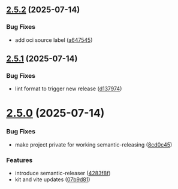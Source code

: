 ## [2.5.2](https://github.com/chrisingenhaag/getmydeck-app/compare/v2.5.1...v2.5.2) (2025-07-14)


### Bug Fixes

* add oci source label ([a647545](https://github.com/chrisingenhaag/getmydeck-app/commit/a647545ec8efea0dcf2fc127b943ac5afdae66e2))

## [2.5.1](https://github.com/chrisingenhaag/getmydeck-app/compare/v2.5.0...v2.5.1) (2025-07-14)


### Bug Fixes

* lint format to trigger new release ([d137974](https://github.com/chrisingenhaag/getmydeck-app/commit/d13797401c9f9aba17728a09c463d0e30c41567c))

# [2.5.0](https://github.com/chrisingenhaag/getmydeck-app/compare/v2.4.10...v2.5.0) (2025-07-14)


### Bug Fixes

* make project private for working semantic-releasing ([8cd0c45](https://github.com/chrisingenhaag/getmydeck-app/commit/8cd0c453cc393eb8083ca1a2999c4261dc213192))


### Features

* introduce semantic-releaser ([4283f8f](https://github.com/chrisingenhaag/getmydeck-app/commit/4283f8f8d05af868bfb97b6aeb8984a2fd2db040))
* kit and vite updates ([07b9d81](https://github.com/chrisingenhaag/getmydeck-app/commit/07b9d81cfa410657ae3eef9e667749ece35c8e56))
